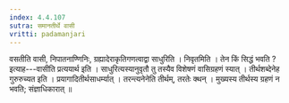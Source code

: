 ```yaml
---
index: 4.4.107
sutra: समानतीर्थे वासी
vritti: padamanjari
---
```


 वसतीति वासी, निपातनाण्णिनिः, ग्रह्यादेराकृतिगणत्वाद्वा साधुरिति । निवृतमिति । तेन किं सिद्धं भवति ? इत्याह---वासीति प्रत्ययार्थ इति । साधुरित्यस्यानुवृतौ तु तस्यैव विशेषणं वासिग्रहणं स्यात् । तीर्थशब्देनेह गुरुरुच्यत इति । प्रयागादितीर्थसाधर्म्यात् । तरन्त्यनेनेति तीर्थम्, तरतेः क्थन् । मुख्यस्य तीर्थस्य ग्रहणं न भवति; संज्ञाधिकारात् ॥